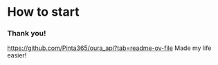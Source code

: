 # How to start

### Thank you!
https://github.com/Pinta365/oura_api?tab=readme-ov-file
Made my life easier!